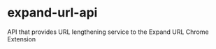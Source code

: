 expand-url-api
==============

API that provides URL lengthening service to the Expand URL Chrome Extension
